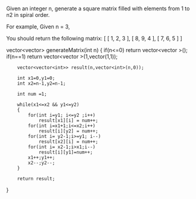 #
Given an integer n, generate a square matrix filled with elements from 1 to n2 in spiral order.

For example,
Given n = 3,

You should return the following matrix:
[
 [ 1, 2, 3 ],
 [ 8, 9, 4 ],
 [ 7, 6, 5 ]
]


vector<vector<int>> generateMatrix(int n)
{
        if(n<=0)
            return vector<vector<int> >();
        if(n==1)
            return vector<vector<int> >(1,vector<int>(1,1));
            
        vector<vector<int>> result(n,vector<int>(n,0));
        
        int x1=0,y1=0;
        int x2=n-1,y2=n-1;
        
        int num =1;
        
        while(x1<=x2 && y1<=y2)
        {
            for(int i=y1; i<=y2 ;i++)
                result[x1][i] = num++;
            for(int i=x1+1;i<=x2;i++)
                result[i][y2] = num++;
            for(int i= y2-1;i>=y1; i--)
                result[x2][i] = num++;
            for(int i= x2-1;i>x1;i--)
                result[i][y1]=num++;
            x1++;y1++;
            x2--;y2--;
        }
        
        return result;
}
